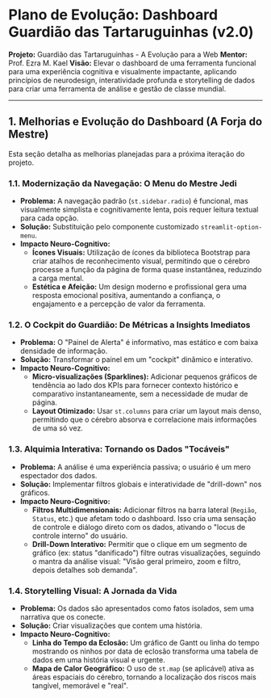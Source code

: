 # Plano de Evolução: Dashboard Guardião das Tartaruguinhas (v2.0)

**Projeto:** Guardião das Tartaruguinhas - A Evolução para a Web
**Mentor:** Prof. Ezra M. Kael
**Visão:** Elevar o dashboard de uma ferramenta funcional para uma experiência cognitiva e visualmente impactante, aplicando princípios de neurodesign, interatividade profunda e storytelling de dados para criar uma ferramenta de análise e gestão de classe mundial.

---

## 1. Melhorias e Evolução do Dashboard (A Forja do Mestre)

Esta seção detalha as melhorias planejadas para a próxima iteração do projeto.

### 1.1. Modernização da Navegação: O Menu do Mestre Jedi

*   **Problema:** A navegação padrão (`st.sidebar.radio`) é funcional, mas visualmente simplista e cognitivamente lenta, pois requer leitura textual para cada opção.
*   **Solução:** Substituição pelo componente customizado `streamlit-option-menu`.
*   **Impacto Neuro-Cognitivo:**
    *   **Ícones Visuais:** Utilização de ícones da biblioteca Bootstrap para criar atalhos de reconhecimento visual, permitindo que o cérebro processe a função da página de forma quase instantânea, reduzindo a carga mental.
    *   **Estética e Afeição:** Um design moderno e profissional gera uma resposta emocional positiva, aumentando a confiança, o engajamento e a percepção de valor da ferramenta.

### 1.2. O Cockpit do Guardião: De Métricas a Insights Imediatos

*   **Problema:** O "Painel de Alerta" é informativo, mas estático e com baixa densidade de informação.
*   **Solução:** Transformar o painel em um "cockpit" dinâmico e interativo.
*   **Impacto Neuro-Cognitivo:**
    *   **Micro-visualizações (Sparklines):** Adicionar pequenos gráficos de tendência ao lado dos KPIs para fornecer contexto histórico e comparativo instantaneamente, sem a necessidade de mudar de página.
    *   **Layout Otimizado:** Usar `st.columns` para criar um layout mais denso, permitindo que o cérebro absorva e correlacione mais informações de uma só vez.

### 1.3. Alquimia Interativa: Tornando os Dados "Tocáveis"

*   **Problema:** A análise é uma experiência passiva; o usuário é um mero espectador dos dados.
*   **Solução:** Implementar filtros globais e interatividade de "drill-down" nos gráficos.
*   **Impacto Neuro-Cognitivo:**
    *   **Filtros Multidimensionais:** Adicionar filtros na barra lateral (`Região`, `Status`, etc.) que afetam todo o dashboard. Isso cria uma sensação de controle e diálogo direto com os dados, ativando o "locus de controle interno" do usuário.
    *   **Drill-Down Interativo:** Permitir que o clique em um segmento de gráfico (ex: status "danificado") filtre outras visualizações, seguindo o mantra da análise visual: "Visão geral primeiro, zoom e filtro, depois detalhes sob demanda".

### 1.4. Storytelling Visual: A Jornada da Vida

*   **Problema:** Os dados são apresentados como fatos isolados, sem uma narrativa que os conecte.
*   **Solução:** Criar visualizações que contem uma história.
*   **Impacto Neuro-Cognitivo:**
    *   **Linha do Tempo da Eclosão:** Um gráfico de Gantt ou linha do tempo mostrando os ninhos por data de eclosão transforma uma tabela de dados em uma história visual e urgente.
    *   **Mapa de Calor Geográfico:** O uso de `st.map` (se aplicável) ativa as áreas espaciais do cérebro, tornando a localização dos riscos mais tangível, memorável e "real".
